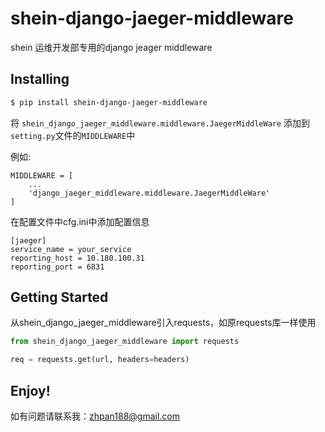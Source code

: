 # shein-django-jaeger-middleware
shein 运维开发部专用的django jeager middleware

## Installing
```bash
$ pip install shein-django-jaeger-middleware
```

将 ```shein_django_jaeger_middleware.middleware.JaegerMiddleWare```
添加到`setting.py`文件的`MIDDLEWARE`中

例如:
```
MIDDLEWARE = [
	...
	'django_jaeger_middleware.middleware.JaegerMiddleWare'
]
```

在配置文件中cfg.ini中添加配置信息
```
[jaeger]
service_name = your_service
reporting_host = 10.180.100.31
reporting_port = 6831
```

## Getting Started
从shein_django_jaeger_middleware引入requests，如原requests库一样使用
```python
from shein_django_jaeger_middleware import requests

req = requests.get(url, headers=headers)
```

## Enjoy!
如有问题请联系我：[zhpan188@gmail.com](zhpan188@gmial.com)